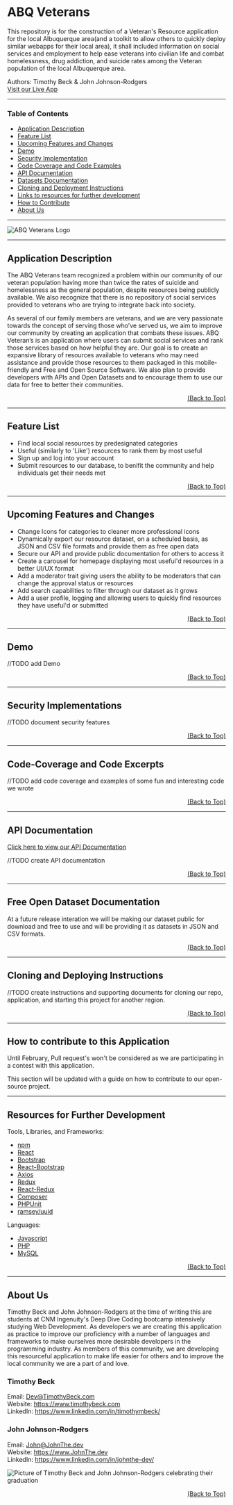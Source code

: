# ABQ Veterans

This repository is for the construction of a Veteran's Resource application for the local Albuquerque area(and a toolkit to allow others to quickly deploy similar webapps for their local area), it shall included information on social services and employment to help ease veterans into civilian life and combat homelessness, drug addiction, and suicide rates among the Veteran population of the local Albuquerque area.

Authors: Timothy Beck & John Johnson-Rodgers  
[Visit our Live App](abqveterans.com)  

---
### Table of Contents

* [Application Description](https://github.com/Veteran-Capstone-Group/Veteran-Resource-WebApp#Application-Description)
* [Feature List](https://github.com/Veteran-Capstone-Group/Veteran-Resource-WebApp#Feature-List)
* [Upcoming Features and Changes](https://github.com/Veteran-Capstone-Group/Veteran-Resource-WebApp#Upcoming-Features-and-Changes)
* [Demo](https://github.com/Veteran-Capstone-Group/Veteran-Resource-WebApp#Demo)
* [Security Implementation](https://github.com/Veteran-Capstone-Group/Veteran-Resource-WebApp#Security-Implementations)
* [Code Coverage and Code Examples](https://github.com/Veteran-Capstone-Group/Veteran-Resource-WebApp#Code-Coverage-and-Code-Excerpts)
* [API Documentation](https://github.com/Veteran-Capstone-Group/Veteran-Resource-WebApp#API-Documentation)
* [Datasets Documentation](https://github.com/Veteran-Capstone-Group/Veteran-Resource-WebApp#Free-Open-Dataset-Documentation)
* [Cloning and Deployment Instructions](https://github.com/Veteran-Capstone-Group/Veteran-Resource-WebApp#Cloning-and-Deploying-Instructions)
* [Links to resources for further development](https://github.com/Veteran-Capstone-Group/Veteran-Resource-WebApp#Resources-for-Further-Development)
* [How to Contribute](https://github.com/Veteran-Capstone-Group/Veteran-Resource-WebApp#How-to-contribute-to-this-Application)
* [About Us](https://github.com/Veteran-Capstone-Group/Veteran-Resource-WebApp#About-Us)
---
 
![ABQ Veterans Logo](https://raw.githubusercontent.com/Veteran-Capstone-Group/Veteran-Resource-WebApp/integration/app/src/shared/img/flagofcodewithlogo.png)

---
## Application Description

The ABQ Veterans team recognized a problem within our community of our veteran population having more than twice the rates of suicide and homelessness as the general population, despite resources being publicly available. We also recognize that there is no repository of social services provided to veterans who are trying to integrate back into society. 

As several of our family members are veterans, and we are very passionate towards the concept of serving those who’ve served us, we aim to improve our community by creating an application that combats these issues. ABQ Veteran’s is an application where users can submit social services and rank those services based on how helpful they are. Our goal is to create an expansive library of resources available to veterans who may need assistance and provide those resources to them packaged in this mobile-friendly and Free and Open Source Software. We also plan to provide developers with APIs and Open Datasets and to encourage them to use our data for free to better their communities.

[<p align="right">(Back to Top)</p>](https://github.com/Veteran-Capstone-Group/Veteran-Resource-WebApp#ABQ-Veterans)

---
## Feature List

* Find local social resources by predesignated categories
* Useful (similarly to 'Like') resources to rank them by most useful
* Sign up and log into your account
* Submit resources to our database, to benifit the community and help individuals get their needs met


[<p align="right">(Back to Top)</p>](https://github.com/Veteran-Capstone-Group/Veteran-Resource-WebApp#ABQ-Veterans)

---
## Upcoming Features and Changes

* Change Icons for categories to cleaner more professional icons
* Dynamically export our resource dataset, on a scheduled basis, as JSON and CSV file formats and provide them as free open data
* Secure our API and provide public documentation for others to access it
* Create a carousel for homepage displaying most useful'd resources in a better UI/UX format
* Add a moderator trait giving users the ability to be moderators that can change the approval status or resources
* Add search capabilities to filter through our dataset as it grows
* Add a user profile, logging and allowing users to quickly find resources they have useful'd or submitted

[<p align="right">(Back to Top)</p>](https://github.com/Veteran-Capstone-Group/Veteran-Resource-WebApp#ABQ-Veterans)

---
## Demo

//TODO add Demo

[<p align="right">(Back to Top)</p>](https://github.com/Veteran-Capstone-Group/Veteran-Resource-WebApp#ABQ-Veterans)

---
## Security Implementations

//TODO document security features

[<p align="right">(Back to Top)</p>](https://github.com/Veteran-Capstone-Group/Veteran-Resource-WebApp#ABQ-Veterans)

---

## Code-Coverage and Code Excerpts

//TODO add code coverage and examples of some fun and interesting code we wrote

[<p align="right">(Back to Top)</p>](https://github.com/Veteran-Capstone-Group/Veteran-Resource-WebApp#ABQ-Veterans)

---
## API Documentation

 [Click here to view our API Documentation]()
 
//TODO create API documentation


[<p align="right">(Back to Top)</p>](https://github.com/Veteran-Capstone-Group/Veteran-Resource-WebApp#ABQ-Veterans)

---
## Free Open Dataset Documentation

At a future release interation we will be making our dataset public for download and free to use and will be providing it as datasets in JSON and CSV formats. 

[<p align="right">(Back to Top)</p>](https://github.com/Veteran-Capstone-Group/Veteran-Resource-WebApp#ABQ-Veterans)

---
## Cloning and Deploying Instructions

//TODO create instructions and supporting documents for cloning our repo, application, and starting this project for another region.

[<p align="right">(Back to Top)</p>](https://github.com/Veteran-Capstone-Group/Veteran-Resource-WebApp#ABQ-Veterans)

---
## How to contribute to this Application

Until February, Pull request's won't be considered as we are participating in a contest with this application.  

This section will be updated with a guide on how to contribute to our open-source project.

---

## Resources for Further Development

Tools, Libraries, and Frameworks:
* [npm](https://docs.npmjs.com/)
* [React](https://reactjs.org/docs/getting-started.html)
* [Bootstrap](https://getbootstrap.com/docs/4.0/getting-started/introduction/)
* [React-Bootstrap](https://react-bootstrap.github.io/getting-started/introduction) 
* [Axios](https://www.npmjs.com/package/axios)
* [Redux](https://redux.js.org/introduction/getting-started)
* [React-Redux](https://react-redux.js.org/introduction/quick-start)
* [Composer](https://getcomposer.org/doc/)
* [PHPUnit](https://phpunit.readthedocs.io/en/8.5/)
* [ramsey/uuid](https://github.com/ramsey/uuid)

Languages:
* [Javascript](https://developer.mozilla.org/en-US/docs/Web/JavaScript)
* [PHP](https://www.php.net/docs.php)
* [MySQL](https://dev.mysql.com/doc/)


[<p align="right">(Back to Top)</p>](https://github.com/Veteran-Capstone-Group/Veteran-Resource-WebApp#ABQ-Veterans)

---
## About Us

Timothy Beck and John Johnson-Rodgers at the time of writing this are students at CNM Ingenuity's Deep Dive Coding bootcamp intensively studying Web Development. As developers we are creating this application as practice to improve our proficiency with a number of languages and frameworks to make ourselves more desirable developers in the programming industry. As members of this community, we are developing this resourceful application to make life easier for others and to improve the local community we are a part of and love.

### Timothy Beck
Email: Dev@TimothyBeck.com  
Website: https://www.timothybeck.com  
LinkedIn: https://www.linkedin.com/in/timothymbeck/  

### John Johnson-Rodgers
Email: John@JohnThe.dev  
Website: https://www.JohnThe.dev  
LinkedIn: https://www.linkedin.com/in/johnthe-dev/  

![Picture of Timothy Beck and John Johnson-Rodgers celebrating their graduation](https://raw.githubusercontent.com/Veteran-Capstone-Group/Veteran-Resource-WebApp/integration/documentation/IMG_18161.jpg)




[<p align="right">(Back to Top)</p>](https://github.com/Veteran-Capstone-Group/Veteran-Resource-WebApp#ABQ-Veterans)















